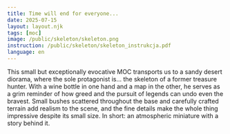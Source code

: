 ```yaml
---
title: Time will end for everyone...
date: 2025-07-15
layout: layout.njk
tags: [moc]
image: /public/skeleton/skeleton.png
instruction: /public/skeleton/skeleton_instrukcja.pdf
language: en
---
```

This small but exceptionally evocative MOC transports us to a sandy desert diorama, where the sole protagonist is... the skeleton of a former treasure hunter. With a wine bottle in one hand and a map in the other, he serves as a grim reminder of how greed and the pursuit of legends can undo even the bravest. Small bushes scattered throughout the base and carefully crafted terrain add realism to the scene, and the fine details make the whole thing impressive despite its small size. In short: an atmospheric miniature with a story behind it.
